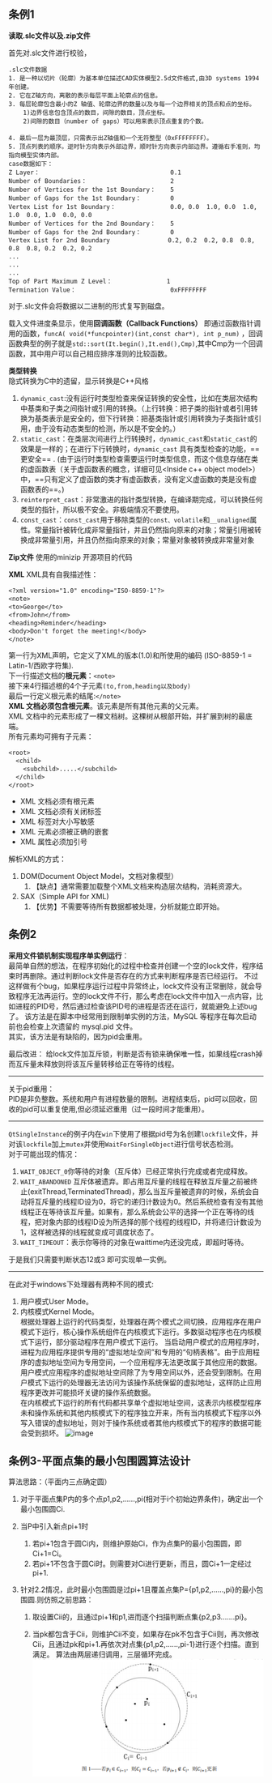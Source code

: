 ## 条例1
**读取.slc文件以及.zip文件**

首先对.slc文件进行校验，  
```
.slc文件数据
1. 是一种以切片（轮廓）为基本单位描述CAD实体模型2.5d文件格式,由3D systems 1994年创建。
2. 它在Z轴方向，离散的表示每层平面上轮廓点的信息。
3. 每层轮廓包含最小的Z 轴值、轮廓边界的数量以及与每一个边界相关的顶点和点的坐标。  
    1)边界信息包含顶点的数目，间隙的数目，顶点坐标。
    2)间隙的数目（number of gaps）可以用来表示顶点重复的个数。

4. 最后一层为最顶层，只需表示出Z轴值和一个无符整型（0xFFFFFFFF）。
5. 顶点列表的顺序。逆时针方向表示外部边界，顺时针方向表示内部边界。遵循右手准则，均指向模型实体内部。 
case数据如下：
Z Layer：								    0.1
Number of Boundaries：					    2
Number of Vertices for the 1st Boundary： 	5
Number of Gaps for the 1st Boundary：		0
Vertex List for 1st Boundary：				0.0, 0.0  1.0, 0.0  1.0, 1.0  0.0, 1.0  0.0, 0.0
Number of Vertices for the 2nd Boundary：	5
Number of Gaps for the 2nd Boundary：		0
Vertex List for 2nd Boundary				0.2, 0.2  0.2, 0.8  0.8, 0.8  0.8, 0.2  0.2, 0.2
...
...
...
Top of Part Maximum Z Level：               1 
Termination Value：			                0xFFFFFFFF
```
对于.slc文件会将数据以二进制的形式复写到磁盘。

载入文件进度条显示，使用**回调函数（Callback Functions）** 即通过函数指针调用的函数，`funcA( void(*funcpointer)(int,const char*), int p_num)` ，回调函数典型的例子就是`std::sort(It.begin(),It.end(),Cmp)`,其中Cmp为一个回调函数，其中用户可以自己相应排序准则的比较函数。


**类型转换**   
隐式转换为C中的遗留，显示转换是C++风格   
1. `dynamic_cast`:没有运行时类型检查来保证转换的安全性，比如在类层次结构中基类和子类之间指针或引用的转换。（上行转换：把子类的指针或者引用转换为基类表示是安全的，但下行转换：把基类指针或引用转换为子类指针或引用，由于没有动态类型的检测，所以是不安全的。）  
2. `static_cast`：在类层次间进行上行转换时，`dynamic_cast`和`static_cast`的效果是一样的；在进行下行转换时，`dynamic_cast` 具有类型检查的功能，==更安全== . (由于运行时类型检查需要运行时类型信息，而这个信息存储在类的虚函数表（关于虚函数表的概念，详细可见<Inside c++ object model>）中，==只有定义了虚函数的类才有虚函数表，没有定义虚函数的类是没有虚函数表的==。)
3. `reinterpret_cast`：非常激进的指针类型转换，在编译期完成，可以转换任何类型的指针，所以极不安全。非极端情况不要使用。   
4. `const_cast`：`const_cast`用于移除类型的`const、volatile`和`__unaligned`属性。常量指针被转化成非常量指针，并且仍然指向原来的对象；常量引用被转换成非常量引用，并且仍然指向原来的对象；常量对象被转换成非常量对象   







**Zip文件**
使用的minizip  开源项目的代码

**XML**
XML具有自我描述性：
```
<?xml version="1.0" encoding="ISO-8859-1"?>
<note>
<to>George</to>
<from>John</from>
<heading>Reminder</heading>
<body>Don't forget the meeting!</body>
</note>
```
第一行为XML声明，它定义了XML的版本(1.0)和所使用的编码 (ISO-8859-1 = Latin-1/西欧字符集).  
下一行描述文档的**根元素**：`<note>`   
接下来4行描述根的4个子元素`(to,from,heading以及body)`   
最后一行定义根元素的结尾:`</note>`   
**XML 文档必须包含根元素**。该元素是所有其他元素的父元素。  
XML 文档中的元素形成了一棵文档树。这棵树从根部开始，并扩展到树的最底端。   
所有元素均可拥有子元素：
```
<root>
  <child>
    <subchild>.....</subchild>
  </child>
</root>
```
* XML 文档必须有根元素
* XML 文档必须有关闭标签
* XML 标签对大小写敏感
* XML 元素必须被正确的嵌套
* XML 属性必须加引号

解析XML的方式：
1. DOM(Document Object Model，文档对象模型）
    1. 【缺点】通常需要加载整个XML文档来构造层次结构，消耗资源大。
2. SAX（Simple API for XML)
    1. 【优势】不需要等待所有数据都被处理，分析就能立即开始。



























## 条例2
**采用文件锁机制实现程序单实例运行**：   
最简单自然的想法，在程序初始化的过程中检查并创建一个空的lock文件，程序结束时再删除。通过判断lock文件是否存在的方式来判断程序是否已经运行。
不过这样做有个bug，如果程序运行过程中异常终止，lock文件没有正常删除，就会导致程序无法再运行。空的lock文件不行，那么考虑在lock文件中加入一点内容，比如进程的PID号，然后通过检查该PID号的进程是否还在运行，就能避免上述bug了。
该方法是在脚本中经常用到限制单实例的方法，MySQL 等程序在每次启动前也会检查上次遗留的 mysql.pid 文件。  
其实，该方法是有缺陷的，因为pid会重用。

最后改进：
给lock文件加互斥锁，判断是否有锁来确保唯一性，如果线程crash掉而互斥量未释放则将该互斥量转移给正在等待的线程。

---
关于pid重用：  
PID是非负整数。系统和用户有进程数量的限制。进程结束后，pid可以回收，回收的pid可以重复使用,但必须延迟重用（过一段时间才能重用）。  

---

`QtSingleInstance`的例子内在`win`下使用了根据pid号为名创建`lockfile`文件，并对该`lockfile`加上`mutex`并使用`WaitForSingleObject`进行信号状态检测。  
对于可能出现的情况：
1. `WAIT_OBJECT_0`你等待的对象（互斥体）已经正常执行完成或者完成释放。
2. `WAIT_ABANDONED` 互斥体被遗弃。即占用互斥量的线程在释放互斥量之前被终止(exitThread,TerminatedThread)，那么当互斥量被遗弃的时候，系统会自动将互斥量的线程ID设为0，将它的递归计数设为0。然后系统检查有没有其他线程正在等待该互斥量。如果有，那么系统会公平的选择一个正在等待的线程，把对象内部的线程ID设为所选择的那个线程的线程ID，并将递归计数设为1，这样被选择的线程就变成可调度状态了。
3. `WAIT_TIMEOUT`：表示你等待的对象在waittime内还没完成，即超时等待。

于是我们只需要判断状态12或3 即可实现单一实例。

---
在此对于windows下处理器有两种不同的模式:
1. 用户模式User Mode。
2. 内核模式Kernel Mode。  
根据处理器上运行的代码类型，处理器在两个模式之间切换，应用程序在用户模式下运行，核心操作系统组件在内核模式下运行。多数驱动程序也在内核模式下运行，部分驱动程序在用户模式下运行。
当启动用户模式的应用程序时，进程为应用程序提供专用的“虚拟地址空间”和专用的“句柄表格”。由于应用程序的虚拟地址空间为专用空间，一个应用程序无法更改属于其他应用的数据。用户模式应用程序的虚拟地址空间除了为专用空间以外，还会受到限制。在用户模式下运行的处理器无法访问为该操作系统保留的虚拟地址，这样防止应用程序更改并可能损坏关键的操作系统数据。   
在内核模式下运行的所有代码都共享单个虚拟地址空间，这表示内核模型程序未和操作系统和其他内核模式下的程序独立开来，所有当内核模式下程序以外写入错误的虚拟地址，则对于操作系统或者其他内核模式下的程序的数据可能会受到损坏。
![image](https://msdn.microsoft.com/dynimg/IC535109.png)





## 条例3-平面点集的最小包围圆算法设计

算法思路：（平面内三点确定圆）

1. 对于平面点集P内的多个点p1,p2,......,pi(相对于i个初始边界条件)，确定出一个最小包围圆Ci.

2. 当P中引入新点pi+1时

   1. 若pi+1包含于圆Ci内，则维护原始Ci，作为点集P的最小包围圆，即Ci+1=Ci。
   2. 若pi+1不包含于圆Ci时。则需要对Ci进行更新，而且，圆Ci+1一定经过pi+1.

3. 针对2.2情况，此时最小包围圆是过pi+1且覆盖点集P={p1,p2,......,pi}的最小包围圆.则仿照之前思路：

   1. 取设置Cii的，且通过pi+1和p1,进而逐个扫描判断点集{p2,p3.......pi}。

   2. 当pk都包含于Cii，则维护Cii不变，如果存在pk不包含于Cii则，再次修改Cii，且通过pk和pi+1.再依次对点集{p1,p2,......,pi-1}进行逐个扫描。直到满足。
     算法由两层递归调用，三层循环完成。![mincircle1.png](https://github.com/Realee007/jobbook/blob/master/src/image/mincircle1.png?raw=true) 

     